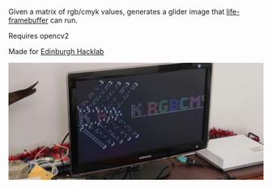 Given a matrix of rgb/cmyk values, generates a glider image that
[life-framebuffer](https://github.com/dylan-thinnes/life-framebuffer) can run.

Requires opencv2

Made for [Edinburgh Hacklab](https://ehlab.uk)

![generated rgb/cmyk sign running on a monitor](/rgbcmyk-sign.jpg)
